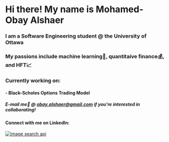# Hi there! My name is Mohamed-Obay Alshaer

### I am a Software Engineering student @ the University of Ottawa

### My passions include machine learning🤖, quantitaive finance💰, and HFT📈

### Currently working on:
####   - Black-Scholes Options Trading Model

##### E-mail me📧 @ obay.alshaer@gmail.com if you're interested in collaborating!

#### Connect with me on LinkedIn: ###########
[![image search api](https://cdn-icons-png.flaticon.com/512/174/174857.png)](www.linkedin.com/in/moalshaer)



